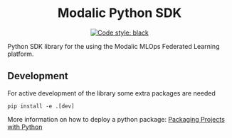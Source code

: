 <h1 align="center">
  <b>Modalic Python SDK</b><br>
</h1>

<p align="center">
<a href="https://github.com/psf/black"><img alt="Code style: black" src="https://img.shields.io/badge/code%20style-black-000000.svg"></a>
</p>

Python SDK library for the using the Modalic MLOps Federated Learning platform.

## Development
For active development of the library some extra packages are needed
```shell
pip install -e .[dev]
```


More information on how to deploy a python package:
[Packaging Projects with Python](https://packaging.python.org/en/latest/tutorials/packaging-projects/#classifiers)
